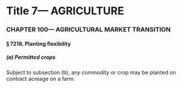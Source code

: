 
# Title 7— AGRICULTURE
### CHAPTER 100— AGRICULTURAL MARKET TRANSITION
#### § 7218. Planting flexibility
##### (a) Permitted crops

Subject to subsection (b), any commodity or crop may be planted on contract acreage on a farm.
